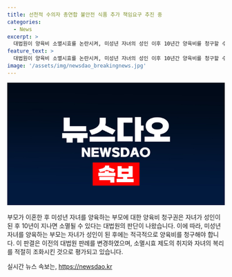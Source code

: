 ```yaml
---
title: 선천적 수의자 총연합 불안전 식품 추가 책임요구 추진 중
categories:
  - News
excerpt: >
  대법원이 양육비 소멸시효를 논란시켜, 미성년 자녀의 성인 이후 10년간 양육비를 청구할 수 없다고 판결했다. 이는 이혼한 부모 중 한 쪽이 소송하여 소멸시효를 확정했다. 대법원은 자녀가 성인이 된 후에도 양육비 청구에 대한 소멸시효가 진행되지 않으며, 양육비 청구권은 미성년 자녀를 부양하는 시점부터 소멸시효가 진행된다는 뜻을 내비친 것으로 보인다. 1971년 결혼한 가정의 경우, 이번 판결이 복리와 법적 안정성을 고려한 것으로 해석된다.
feature_text: >
  대법원이 양육비 소멸시효를 논란시켜, 미성년 자녀의 성인 이후 10년간 양육비를 청구할 수 없다고 판결했다. 이는 이혼한 부모 중 한 쪽이 소송하여 소멸시효를 확정했다. 대법원은 자녀가 성인이 된 후에도 양육비 청구에 대한 소멸시효가 진행되지 않으며, 양육비 청구권은 미성년 자녀를 부양하는 시점부터 소멸시효가 진행된다는 뜻을 내비친 것으로 보인다. 1971년 결혼한 가정의 경우, 이번 판결이 복리와 법적 안정성을 고려한 것으로 해석된다.
image: '/assets/img/newsdao_breakingnews.jpg'
---
```


<p><img src="/assets/img/newsdao_breakingnews.jpg" alt="ontimetimes 속보" /></p>

<p>부모가 이혼한 후 미성년 자녀를 양육하는 부모에 대한 양육비 청구권은 자녀가 성인이 된 후 10년이 지나면 소멸될 수 있다는 대법원의 판단이 나왔습니다. 이에 따라, 미성년 자녀를 양육하는 부모는 자녀가 성인이 된 후에는 적극적으로 양육비를 청구해야 합니다. 이 판결은 이전의 대법원 판례를 변경하였으며, 소멸시효 제도의 취지와 자녀의 복리를 적절히 조화시킨 것으로 평가되고 있습니다.</p>
실시간 뉴스 속보는, <a href="https://newsdao.kr" rel="dofollow">https://newsdao.kr</a>


